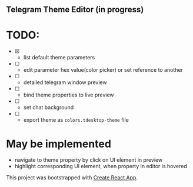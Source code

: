 ## Telegram Theme Editor (in progress)

# TODO:

* [x] - list default theme parameters
* [ ] - edit parameter hex value(color picker) or set reference to another
* [ ] - detailed telegram window preview
* [ ] - bind theme properties to live preview
* [ ] - set chat background
* [ ] - export theme as ```colors.tdesktop-theme``` file

# May be implemented

- navigate to theme property by click on UI element in preview
- highlight corresponding UI element, when property in editor is hovered

This project was bootstrapped with [Create React App](https://github.com/facebookincubator/create-react-app).
